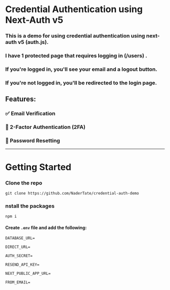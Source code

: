 # Credential Authentication using Next-Auth v5

### This is a demo for using credential authentication using next-auth v5 (auth.js).

### I have 1 protected page that requires logging in (/users) .

### If you're logged in, you'll see your email and a logout button.

### If you're not logged in, you'll be redirected to the login page.

## Features:

### ✅ Email Verification

### 📧 2-Factor Authentication (2FA)

### 🔏 Password Resetting

---

# Getting Started

### Clone the repo

`git clone https://github.com/NaderTate/credential-auth-demo `

### nstall the packages

`npm i`

#### Create `.env` file and add the following:

```
DATABASE_URL=

DIRECT_URL=

AUTH_SECRET=

RESEND_API_KEY=

NEXT_PUBLIC_APP_URL=

FROM_EMAIL=
```
